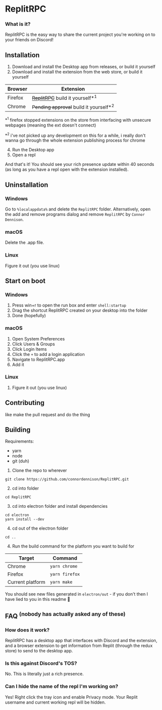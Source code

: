 # ReplitRPC

### What is it?

ReplitRPC is the easy way to share the current project you're working on to your friends on Discord!

## Installation

1. Download and install the Desktop app from releases, or build it yourself
2. Download and install the extension from the web store, or build it yourself

| Browser | Extension                                                                                                  |
| ------- | ---------------------------------------------------------------------------------------------------------- |
| Firefox | ~~[ReplitRPC](https://addons.mozilla.org/en-GB/firefox/addon/replit-rpc)~~ build it yourself\*<sup>1</sup> |
| Chrome  | ~~Pending approval~~ build it yourself\*<sup>2</sup>                                                       |

\*<sup>1</sup> firefox stopped extensions on the store from interfacing with unsecure webpages (meaning the ext doesn't connect)

\*<sup>2</sup> i've not picked up any development on this for a while, i really don't wanna go through the whole extension publishing process for chrome

4. Run the Desktop app
5. Open a repl

And that's it! You should see your rich presence update within 40 seconds (as long as you have a repl open with the extension installed).

## Uninstallation

### Windows

Go to `%localappdata%` and delete the `ReplitRPC` folder.
Alternatively, open the add and remove programs dialog and remove `ReplitRPC` by `Connor Dennison`.

### macOS

Delete the .app file.

### Linux

Figure it out (you use linux)

## Start on boot

### Windows

1. Press win+r to open the run box and enter `shell:startup`
2. Drag the shortcut ReplitRPC created on your desktop into the folder
3. Done (hopefully)

### macOS

1. Open System Preferences
2. Click Users & Groups
3. Click Login Items
4. Click the `+` to add a login application
5. Navigate to ReplitRPC.app
6. Add it

### Linux

1. Figure it out (you use linux)

## Contributing

like make the pull request and do the thing

## Building

Requirements:

- yarn
- node
- git (duh)

1. Clone the repo to wherever

```
git clone https://github.com/connordennison/ReplitRPC.git
```

2. cd into folder

```
cd ReplitRPC
```

3. cd into electron folder and install dependencies

```
cd electron
yarn install --dev
```

4. cd out of the electron folder

```
cd ..
```

4. Run the build command for the platform you want to build for

| Target           | Command        |
| ---------------- | -------------- |
| Chrome           | `yarn chrome`  |
| Firefox          | `yarn firefox` |
| Current platform | `yarn make`    |

You should see new files generated in `electron/out` - if you don't then I have lied to you in this readme 🙈

## FAQ <sup>(nobody has actually asked any of these)</sup>

### How does it work?

ReplitRPC has a desktop app that interfaces with Discord and the extension, and a browser extension to get information from Replit (through the redux store) to send to the desktop app.

### Is this against Discord's TOS?

No. This is literally just a rich presence.

### Can I hide the name of the repl I'm working on?

Yes! Right click the tray icon and enable Privacy mode. Your Replit username and current working repl will be hidden.
